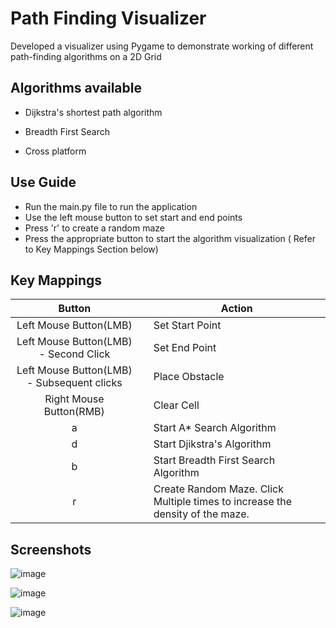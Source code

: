 
# Path Finding Visualizer

Developed a visualizer using Pygame to demonstrate working of different path-finding algorithms on a 2D Grid





## Algorithms available 



- Dijkstra's shortest path algorithm

- Breadth First Search
- Cross platform

  
## Use Guide


- Run the main.py file to run the application
- Use the left mouse button to set start and end points
- Press 'r' to create a random maze
- Press the appropriate button to start the algorithm visualization ( Refer to Key Mappings Section below)
   
## Key Mappings
|   Button	|   	|  Action 	|
|:-:	|---	|---	|
|   Left Mouse Button(LMB)	|   	|  Set Start Point 	|
| Left Mouse Button(LMB) - Second Click  	|   	|  Set End Point	|
| Left Mouse Button(LMB) - Subsequent clicks 	|   	|  Place Obstacle 	|
|  Right Mouse Button(RMB) 	|   	|   Clear Cell 	|
| a  	|   	|  Start A* Search Algorithm 	|
| d  	|   	|  Start Djikstra's Algorithm 	|
|  b 	|   	|   Start Breadth First Search Algorithm	|
|  r 	|   	|   Create Random Maze. Click Multiple times to increase the density of the maze.	|



## Screenshots
<!-- - Plotting the start and end points. -->
![image](https://user-images.githubusercontent.com/52815871/124389149-86bb6300-dd03-11eb-8246-aca304b0ce6c.png)




![image](https://user-images.githubusercontent.com/52815871/124389161-9175f800-dd03-11eb-869c-0e374771dd0d.png)



![image](https://user-images.githubusercontent.com/52815871/124389175-a05caa80-dd03-11eb-80cc-9597d1f6adfb.png)

<!-- ![image](https://user-images.githubusercontent.com/52815871/124389126-6b505800-dd03-11eb-976d-0056f5805800.png) -->
<!-- 
![Screenshot 2021-07-04 200305](https://user-images.githubusercontent.com/52815871/124389080-380dc900-dd03-11eb-8b68-c968db7d9c91.jpg)
![image](https://user-images.githubusercontent.com/52815871/124389088-422fc780-dd03-11eb-9c6e-ae15beedd2db.png) -->



